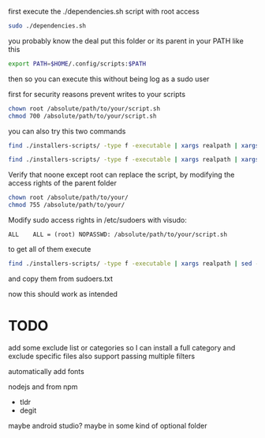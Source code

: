 first execute the ./dependencies.sh script with root access
```bash
sudo ./dependencies.sh
```

you probably know the deal put this folder or its parent in your PATH
like this

```bash
export PATH=$HOME/.config/scripts:$PATH
```

then so you can execute this without being log as a sudo user

first for security reasons prevent writes to your scripts
```bash
chown root /absolute/path/to/your/script.sh
chmod 700 /absolute/path/to/your/script.sh
```

you can also try this two commands
```bash
find ./installers-scripts/ -type f -executable | xargs realpath | xargs -I "sudo chown root {}"
```
```bash
find ./installers-scripts/ -type f -executable | xargs realpath | xargs -I "sudo chmod 700 {}"
```

Verify that noone except root can replace the script, by modifying the access rights of the parent folder
```bash
chown root /absolute/path/to/your/
chmod 755 /absolute/path/to/your/
```

Modify sudo access rights in /etc/sudoers with visudo:
```sudoers
ALL    ALL = (root) NOPASSWD: /absolute/path/to/your/script.sh
```

to get all of them execute
```bash
find ./installers-scripts/ -type f -executable | xargs realpath | sed -e 's/^/ALL    ALL = (root) NOPASSWD: /' > sudoers.txt
```
and copy them from sudoers.txt

now this should work as intended


# TODO

add some exclude list or categories so I can install a full category and exclude specific files
also support passing multiple filters

automatically add fonts

nodejs and from npm
- tldr
- degit

maybe android studio? maybe in some kind of optional folder
